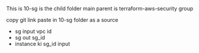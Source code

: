 This is 10-sg is the child folder
main parent is terraform-aws-security group

copy git link  paste in 10-sg folder as a source


* sg input vpc id 
* sg out sg_id
* instance ki sg_id input